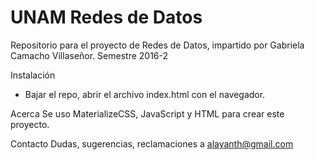 # UNAM Redes de Datos
Repositorio para el proyecto de Redes de Datos, impartido por Gabriela Camacho Villaseñor. Semestre 2016-2

Instalación
* Bajar el repo, abrir el archivo index.html con el navegador.

Acerca
Se uso MaterializeCSS, JavaScript y HTML para crear este proyecto.

Contacto
Dudas, sugerencias, reclamaciones a alayanth@gmail.com
